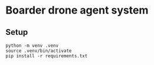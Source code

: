 # Boarder drone agent system

## Setup

```
python -m venv .venv
source .venv/bin/activate
pip install -r requirements.txt
```